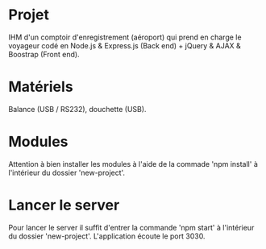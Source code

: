# Projet
IHM d'un comptoir d'enregistrement (aéroport)  qui prend en charge le voyageur codé en Node.js & Express.js (Back end) + jQuery & AJAX & Boostrap (Front end).

# Matériels
Balance (USB / RS232), douchette (USB).

# Modules
Attention à bien installer les modules à l'aide de la commade 'npm install' à l'intérieur du dossier 'new-project'.

# Lancer le server
Pour lancer le server il suffit d'entrer la commande 'npm start' à l'intérieur du dossier 'new-project'.
L'application écoute le port 3030.


